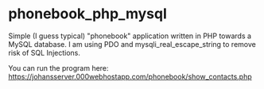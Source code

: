# phonebook_php_mysql

Simple (I guess typical) "phonebook" application written in PHP towards a MySQL database.
I am using PDO and mysqli_real_escape_string to remove risk of SQL Injections.

You can run the program here:
https://johansserver.000webhostapp.com/phonebook/show_contacts.php
